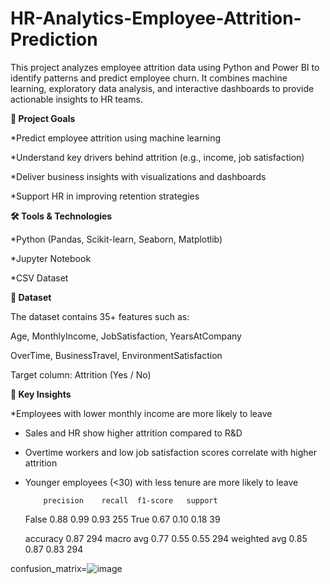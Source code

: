 # HR-Analytics-Employee-Attrition-Prediction
This project analyzes employee attrition data using Python and Power BI to identify patterns and predict employee churn. It combines machine learning, exploratory data analysis, and interactive dashboards to provide actionable insights to HR teams.

**🚀 Project Goals**

  *Predict employee attrition using machine learning

  *Understand key drivers behind attrition (e.g., income, job satisfaction)

  *Deliver business insights with visualizations and dashboards

  *Support HR in improving retention strategies

**🛠️ Tools & Technologies**

  *Python (Pandas, Scikit-learn, Seaborn, Matplotlib)

  *Jupyter Notebook

  *CSV Dataset

**📁 Dataset**

  The dataset contains 35+ features such as:

  Age, MonthlyIncome, JobSatisfaction, YearsAtCompany

  OverTime, BusinessTravel, EnvironmentSatisfaction

  Target column: Attrition (Yes / No)

**📌 Key Insights**

  *Employees with lower monthly income are more likely to leave

  * Sales and HR show higher attrition compared to R&D

  * Overtime workers and low job satisfaction scores correlate with higher attrition

  * Younger employees (<30) with less tenure are more likely to leave



            precision    recall  f1-score   support

     False       0.88     0.99     0.93      255 
     True        0.67     0.10     0.18       39 



    accuracy                           0.87       294
   macro avg       0.77      0.55      0.55       294
weighted avg       0.85      0.87      0.83       294



confusion_matrix=![image](https://github.com/user-attachments/assets/0c3d549e-74e6-4156-ad1a-ee2bdd457185)



